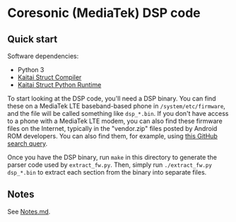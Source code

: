 # Coresonic (MediaTek) DSP code


## Quick start

Software dependencies:

* Python 3
* [Kaitai Struct Compiler][ksc]
* [Kaitai Struct Python Runtime][kspr]

To start looking at the DSP code, you'll need a DSP binary. You can find
these on a MediaTek LTE baseband-based phone in `/system/etc/firmware`, and
the file will be called something like `dsp_*.bin`. If you don't have access
to a phone with a MediaTek LTE modem, you can also find these firmware files
on the Internet, typically in the "vendor.zip" files posted by Android ROM
developers. You can also find them, for example, using
[this GitHub search query][firmware query].

Once you have the DSP binary, run `make` in this directory to generate the
parser code used by `extract_fw.py`. Then, simply run
`./extract_fw.py dsp_*.bin` to extract each section from the binary into
separate files.


## Notes

See [Notes.md](Notes.md).


[ksc]: https://github.com/kaitai-io/kaitai_struct_compiler
[kspr]: https://github.com/kaitai-io/kaitai_struct_python_runtime
[firmware query]: https://github.com/search?q=filename%3Adsp_1_lwg_n.bin
